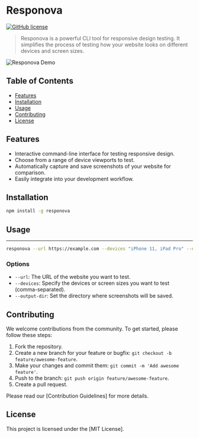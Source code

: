 # Responova

[![GitHub license](https://img.shields.io/badge/license-MIT-blue.svg)](https://github.com/azandabot/Responova/blob/main/LICENSE.md)

> Responova is a powerful CLI tool for responsive design testing. It simplifies the process of testing how your website looks on different devices and screen sizes.

![Responova Demo](demo.gif)

## Table of Contents

- [Features](#features)
- [Installation](#installation)
- [Usage](#usage)
- [Contributing](#contributing)
- [License](#license)

## Features

- Interactive command-line interface for testing responsive design.
- Choose from a range of device viewports to test.
- Automatically capture and save screenshots of your website for comparison.
- Easily integrate into your development workflow.

## Installation

```bash
npm install -g responova
```

## Usage
-----

```bash
responova --url https://example.com --devices "iPhone 11, iPad Pro" --output-dir screenshots
```
### Options

-   `--url`: The URL of the website you want to test.
-   `--devices`: Specify the devices or screen sizes you want to test (comma-separated).
-   `--output-dir`: Set the directory where screenshots will be saved.

Contributing
------------

We welcome contributions from the community. To get started, please follow these steps:

1.  Fork the repository.
2.  Create a new branch for your feature or bugfix: `git checkout -b feature/awesome-feature`.
3.  Make your changes and commit them: `git commit -m 'Add awesome feature'`.
4.  Push to the branch: `git push origin feature/awesome-feature`.
5.  Create a pull request.

Please read our [Contribution Guidelines] for more details.

License
-------

This project is licensed under the [MIT License].